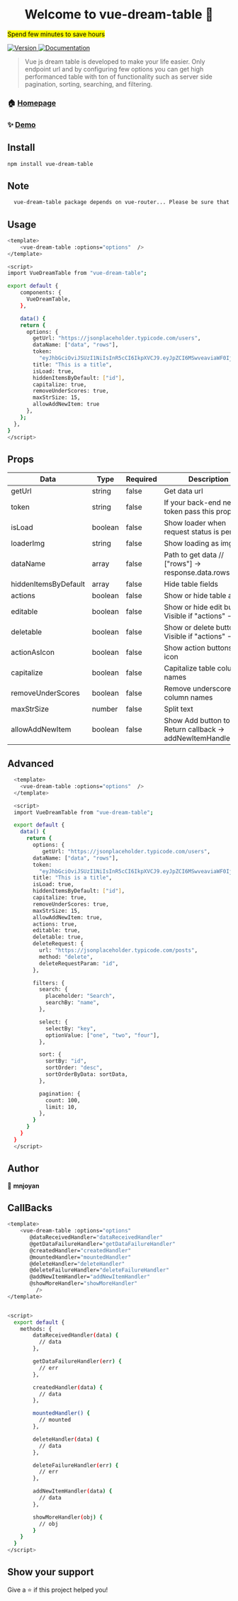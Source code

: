 <h1 align="center">Welcome to vue-dream-table 👋</h1>
<mark>Spend few minutes to save hours</mark>
<p>
  <a href="https://www.npmjs.com/package/vue-dream-table" target="_blank">
    <img alt="Version" src="https://img.shields.io/npm/v/vue-dream-table.svg">
  </a>
  <a href="https://www.npmjs.com/package/vue-dream-table" target="_blank">
    <img alt="Documentation" src="https://img.shields.io/badge/documentation-yes-brightgreen.svg" />
  </a>
</p>

> Vue js dream table is developed to make your life easier. 
  Only endpoint url and by configuring few options you can get high performanced 
  table with ton of functionality such as server side pagination, sorting, searching, and filtering.
  

### 🏠 [Homepage](https://www.npmjs.com/package/vue-dream-table)

### ✨ [Demo](https://www.npmjs.com/package/vue-dream-table)

## Install



```sh
npm install vue-dream-table
```

## Note 
```sh
  vue-dream-table package depends on vue-router... Please be sure that you have already installed it!
```

## Usage

```sh
<template>
    <vue-dream-table :options="options"  />
</template>

<script>
import VueDreamTable from "vue-dream-table";

export default {
    components: {
      VueDreamTable,
    },

    data() {
    return {
      options: {
        getUrl: "https://jsonplaceholder.typicode.com/users",
        dataName: ["data", "rows"],
        token:
          "eyJhbGciOviJSUzI1NiIsInR5cCI6IkpXVCJ9.eyJpZCI6MSwveaviaWF0IjoxNjMyNjczODExLCJleHAiOjE2MzI2Nzc0MTF9ev.R8hZz-0qCXRnR04veev0-yeFr1MlpWT-iaxUxIsN9WCtW_LwdpdoUTQaX155tcvezKPdW8iLWvfYeGmHZqzfrp_nScArAev",
        title: "This is a title",
        isLoad: true,
        hiddenItemsByDefault: ["id"],
        capitalize: true,
        removeUnderScores: true,
        maxStrSize: 15,
        allowAddNewItem: true
      },
    };
  },
}
</script>
```

## Props

| Data  | Type | Required | Description | Default Values |
| ------------- | ------------- | ------------- | ------------- | ------------- |
| getUrl  | string  | false | Get data url | "https://jsonplaceholder.typicode.com/users" |
| token  | string  | false | If your back-end needs token pass this prop | "" |
| isLoad  | boolean  | false | Show loader when request status is pending | false |
| loaderImg  | string  | false | Show loading as img |  |
| dataName  | array  | false | Path to get data // ["rows"] -> response.data.rows | [] |
| hiddenItemsByDefault  | array  | false | Hide table fields | [] |
| actions  | boolean  | false | Show or hide table actions | false |
| editable  | boolean  | false | Show or hide edit button. Visible if "actions" -> true | false |
| deletable  | boolean  | false | Show or delete button. Visible if "actions" -> true | false |
| actionAsIcon  | boolean  | false | Show action buttons as icon | false |
| capitalize  | boolean  | false | Capitalize table column names | false |
| removeUnderScores  | boolean  | false | Remove underscores from column names | false |
| maxStrSize  | number  | false | Split text | 25 |
| allowAddNewItem  | boolean  | false | Show Add button to. Return callback -> addNewItemHandler(data)  | false |



## Advanced
```sh
  <template>
    <vue-dream-table :options="options"  />
  </template>

  <script>
  import VueDreamTable from "vue-dream-table";

  export default {
    data() {
      return {
        options: {
           getUrl: "https://jsonplaceholder.typicode.com/users",
        dataName: ["data", "rows"],
        token:
          "eyJhbGciOviJSUzI1NiIsInR5cCI6IkpXVCJ9.eyJpZCI6MSwveaviaWF0IjoxNjMyNjczODExLCJleHAiOjE2MzI2Nzc0MTF9ev.R8hZz-0qCXRnR04veev0-yeFr1MlpWT-iaxUxIsN9WCtW_LwdpdoUTQaX155tcvezKPdW8iLWvfYeGmHZqzfrp_nScArAev",
        title: "This is a title",
        isLoad: true,
        hiddenItemsByDefault: ["id"],
        capitalize: true,
        removeUnderScores: true,
        maxStrSize: 15,
        allowAddNewItem: true,
        actions: true,
        editable: true,
        deletable: true,
        deleteRequest: {
          url: "https://jsonplaceholder.typicode.com/posts",
          method: "delete",
          deleteRequestParam: "id",
        },

        filters: {
          search: {
            placeholder: "Search",
            searchBy: "name",
          },

          select: {
            selectBy: "key",
            optionValue: ["one", "two", "four"],
          },

          sort: {
            sortBy: "id",
            sortOrder: "desc",
            sortOrderByData: sortData,
          },

          pagination: {
            count: 100,
            limit: 10,
          },
        }
      }
    }
  }
  </script>
```

## Author

👤 **mnjoyan**



## CallBacks
```sh
<template>
    <vue-dream-table :options="options"
       @dataReceivedHandler="dataReceivedHandler"
       @getDataFailureHandler="getDataFailureHandler"
       @createdHandler="createdHandler"
       @mountedHandler="mountedHandler"
       @deleteHandler="deleteHandler"
       @deleteFailureHandler="deleteFailureHandler"
       @addNewItemHandler="addNewItemHandler"
       @showMoreHandler="showMoreHandler"
         />
</template>


<script>
  export default {
    methods: {
        dataReceivedHandler(data) {
          // data
        },

        getDataFailureHandler(err) {
          // err
        },

        createdHandler(data) {
          // data
        },

        mountedHandler() {
          // mounted
        },

        deleteHandler(data) {
          // data
        },

        deleteFailureHandler(err) {
          // err
        },

        addNewItemHandler(data) {
          // data
        },

        showMoreHandler(obj) {
          // obj
        }
    }
  }
</script>
```

## Show your support

Give a ⭐️ if this project helped you!

